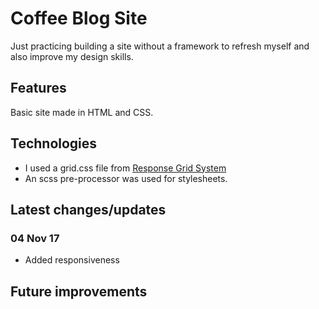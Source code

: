 Coffee Blog Site
=====

Just practicing building a site without a framework to refresh myself and also improve my design skills.

Features
--------

Basic site made in HTML and CSS.


Technologies
------------

- I used a grid.css file from [Response Grid System](http://www.responsivegridsystem.com/)
- An scss pre-processor was used for stylesheets.



Latest changes/updates
----------------------

### 04 Nov 17

- Added responsiveness

Future improvements
-------------------